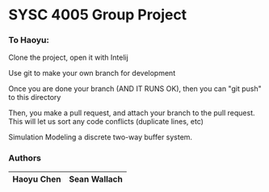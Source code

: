 # SYSC 4005 Group Project
### To Haoyu:
Clone the project, open it with Intelij

Use git to make your own branch for development

Once you are done your branch (AND IT RUNS OK), then you can "git push" to this directory

Then, you make a pull request, and attach your branch to the pull request. This will let us sort any code conflicts (duplicate lines, etc)




Simulation Modeling a discrete two-way buffer system.



 ### Authors

  | Haoyu Chen | Sean Wallach |
  | ---------- | ------------ |

